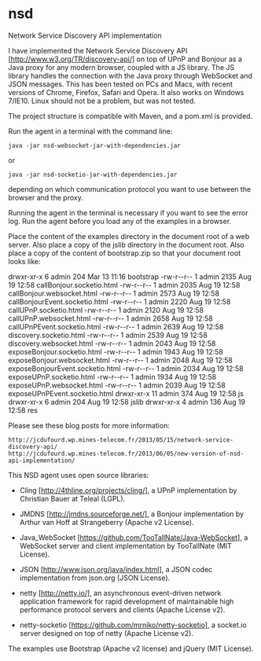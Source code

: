nsd
===

Network Service Discovery API implementation

I have implemented the Network Service Discovery API [http://www.w3.org/TR/discovery-api/] 
on top of UPnP and Bonjour as a Java proxy for any modern browser, coupled with a JS library. 
The JS library handles the connection with the Java proxy through WebSocket and JSON messages.
This has been tested on PCs and Macs, with recent versions of Chrome, Firefox, Safari and Opera. 
It also works on Windows 7/IE10. Linux should not be a problem, but was not tested.

The project structure is compatible with Maven, and a pom.xml is provided.

Run the agent in a terminal with the command line:

	java -jar nsd-websocket-jar-with-dependencies.jar

or

	java -jar nsd-socketio-jar-with-dependencies.jar

depending on which communication protocol you want to use between the browser and the proxy.

Running the agent in the terminal is necessary if you want to see the error log. 
Run the agent before you load any of the examples in a browser.

Place the content of the examples directory in the document root of a web server.
Also place a copy of the jslib directory in the document root.
Also place a copy of the content of bootstrap.zip so that your document root looks like:

drwxr-xr-x   6 admin   204 Mar 13 11:16 bootstrap
-rw-r--r--   1 admin  2135 Aug 19 12:58 callBonjour.socketio.html
-rw-r--r--   1 admin  2035 Aug 19 12:58 callBonjour.websocket.html
-rw-r--r--   1 admin  2573 Aug 19 12:58 callBonjourEvent.socketio.html
-rw-r--r--   1 admin  2220 Aug 19 12:58 callUPnP.socketio.html
-rw-r--r--   1 admin  2120 Aug 19 12:58 callUPnP.websocket.html
-rw-r--r--   1 admin  2658 Aug 19 12:58 callUPnPEvent.socketio.html
-rw-r--r--   1 admin  2639 Aug 19 12:58 discovery.socketio.html
-rw-r--r--   1 admin  2539 Aug 19 12:58 discovery.websocket.html
-rw-r--r--   1 admin  2043 Aug 19 12:58 exposeBonjour.socketio.html
-rw-r--r--   1 admin  1943 Aug 19 12:58 exposeBonjour.websocket.html
-rw-r--r--   1 admin  2048 Aug 19 12:58 exposeBonjourEvent.socketio.html
-rw-r--r--   1 admin  2034 Aug 19 12:58 exposeUPnP.socketio.html
-rw-r--r--   1 admin  1934 Aug 19 12:58 exposeUPnP.websocket.html
-rw-r--r--   1 admin  2039 Aug 19 12:58 exposeUPnPEvent.socketio.html
drwxr-xr-x  11 admin   374 Aug 19 12:58 js
drwxr-xr-x   6 admin   204 Aug 19 12:58 jslib
drwxr-xr-x   4 admin   136 Aug 19 12:58 res


Please see these blog posts for more information:

	http://jcdufourd.wp.mines-telecom.fr/2013/05/15/network-service-discovery-api/
    http://jcdufourd.wp.mines-telecom.fr/2013/06/05/new-version-of-nsd-api-implementation/

This NSD agent uses open source libraries:

- Cling [http://4thline.org/projects/cling/], a UPnP implementation by Christian Bauer at Teleal (LGPL).

- JMDNS [http://jmdns.sourceforge.net/], a Bonjour implementation by Arthur van Hoff at Strangeberry (Apache v2 License).

- Java_WebSocket [https://github.com/TooTallNate/Java-WebSocket], a WebSocket server and client implementation by TooTallNate (MIT License).

- JSON [http://www.json.org/java/index.html], a JSON codec implementation from json.org (JSON License).

- netty [http://netty.io/], an asynchronous event-driven network application framework for rapid development of
maintainable high performance protocol servers and clients (Apache License v2).

- netty-socketio [https://github.com/mrniko/netty-socketio], a socket.io server designed on top of netty (Apache License v2).

The examples use Bootstrap (Apache v2 license) and jQuery (MIT License).